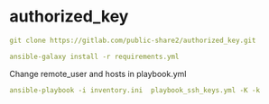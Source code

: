 # authorized_key


```yml
git clone https://gitlab.com/public-share2/authorized_key.git

ansible-galaxy install -r requirements.yml
```
Change remote_user and hosts in playbook.yml
```yml
ansible-playbook -i inventory.ini  playbook_ssh_keys.yml -K -k
```

